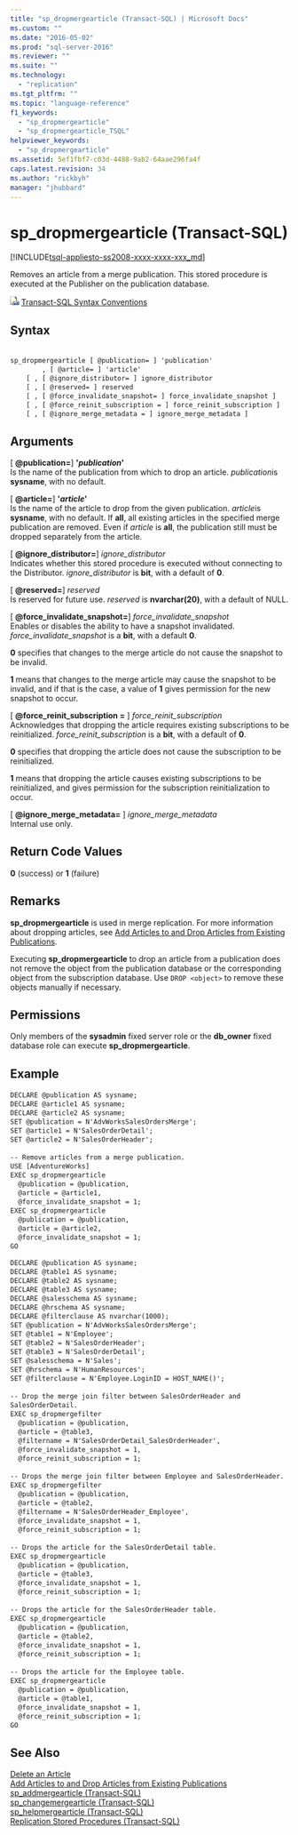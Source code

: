 ```yaml
---
title: "sp_dropmergearticle (Transact-SQL) | Microsoft Docs"
ms.custom: ""
ms.date: "2016-05-02"
ms.prod: "sql-server-2016"
ms.reviewer: ""
ms.suite: ""
ms.technology: 
  - "replication"
ms.tgt_pltfrm: ""
ms.topic: "language-reference"
f1_keywords: 
  - "sp_dropmergearticle"
  - "sp_dropmergearticle_TSQL"
helpviewer_keywords: 
  - "sp_dropmergearticle"
ms.assetid: 5ef1fbf7-c03d-4488-9ab2-64aae296fa4f
caps.latest.revision: 34
ms.author: "rickbyh"
manager: "jhubbard"
---
```

# sp_dropmergearticle (Transact-SQL)
[!INCLUDE[tsql-appliesto-ss2008-xxxx-xxxx-xxx_md](../../database-engine/configure/windows/includes/tsql-appliesto-ss2008-xxxx-xxxx-xxx-md.md)]

  Removes an article from a merge publication. This stored procedure is executed at the Publisher on the publication database.  
  
 ![Topic link icon](../../database-engine/configure/windows/media/topic-link.gif "Topic link icon") [Transact-SQL Syntax Conventions](../Topic/Transact-SQL%20Syntax%20Conventions%20\(Transact-SQL\).md)  
  
## Syntax  
  
```  
  
sp_dropmergearticle [ @publication= ] 'publication'  
        , [ @article= ] 'article'   
    [ , [ @ignore_distributor= ] ignore_distributor   
    [ , [ @reserved= ] reserved   
    [ , [ @force_invalidate_snapshot= ] force_invalidate_snapshot ]  
    [ , [ @force_reinit_subscription = ] force_reinit_subscription ]  
    [ , [ @ignore_merge_metadata = ] ignore_merge_metadata ]  
```  
  
## Arguments  
 [ **@publication=**] **'***publication***'**  
 Is the name of the publication from which to drop an article. *publication*is **sysname**, with no default.  
  
 [ **@article=**] **'***article***'**  
 Is the name of the article to drop from the given publication. *article*is **sysname**, with no default. If **all**, all existing articles in the specified merge publication are removed. Even if *article* is **all**, the publication still must be dropped separately from the article.  
  
 [ **@ignore_distributor=**] *ignore_distributor*  
 Indicates whether this stored procedure is executed without connecting to the Distributor. *ignore_distributor* is **bit**, with a default of **0**.  
  
 [ **@reserved=**] *reserved*  
 Is reserved for future use. *reserved* is **nvarchar(20)**, with a default of NULL.  
  
 [ **@force_invalidate_snapshot=**] *force_invalidate_snapshot*  
 Enables or disables the ability to have a snapshot invalidated. *force_invalidate_snapshot* is a **bit**, with a default **0**.  
  
 **0** specifies that changes to the merge article do not cause the snapshot to be invalid.  
  
 **1** means that changes to the merge article may cause the snapshot to be invalid, and if that is the case, a value of **1** gives permission for the new snapshot to occur.  
  
 [ **@force_reinit_subscription =** ] *force_reinit_subscription*  
 Acknowledges that dropping the article requires existing subscriptions to be reinitialized. *force_reinit_subscription* is a **bit**, with a default of **0**.  
  
 **0** specifies that dropping the article does not cause the subscription to be reinitialized.  
  
 **1** means that dropping the article causes existing subscriptions to be reinitialized, and gives permission for the subscription reinitialization to occur.  
  
 [ **@ignore_merge_metadata=** ] *ignore_merge_metadata*  
 Internal use only.  
  
## Return Code Values  
 **0** (success) or **1** (failure)  
  
## Remarks  
 **sp_dropmergearticle** is used in merge replication. For more information about dropping articles, see [Add Articles to and Drop Articles from Existing Publications](../../relational-databases/replication/publish/add-articles-to-and-drop-articles-from-existing-publications.md).  
  
 Executing **sp_dropmergearticle** to drop an article from a publication does not remove the object from the publication database or the corresponding object from the subscription database. Use `DROP <object>` to remove these objects manually if necessary.  
  
## Permissions  
 Only members of the **sysadmin** fixed server role or the **db_owner** fixed database role can execute **sp_dropmergearticle**.  
  
## Example  
  
```tsql  
DECLARE @publication AS sysname;  
DECLARE @article1 AS sysname;  
DECLARE @article2 AS sysname;  
SET @publication = N'AdvWorksSalesOrdersMerge';  
SET @article1 = N'SalesOrderDetail';   
SET @article2 = N'SalesOrderHeader';   
  
-- Remove articles from a merge publication.  
USE [AdventureWorks]  
EXEC sp_dropmergearticle   
  @publication = @publication,   
  @article = @article1,  
  @force_invalidate_snapshot = 1;  
EXEC sp_dropmergearticle   
  @publication = @publication,   
  @article = @article2,  
  @force_invalidate_snapshot = 1;  
GO  
```  
  
```tsql  
DECLARE @publication AS sysname;  
DECLARE @table1 AS sysname;  
DECLARE @table2 AS sysname;  
DECLARE @table3 AS sysname;  
DECLARE @salesschema AS sysname;  
DECLARE @hrschema AS sysname;  
DECLARE @filterclause AS nvarchar(1000);  
SET @publication = N'AdvWorksSalesOrdersMerge';   
SET @table1 = N'Employee';   
SET @table2 = N'SalesOrderHeader';   
SET @table3 = N'SalesOrderDetail';   
SET @salesschema = N'Sales';  
SET @hrschema = N'HumanResources';  
SET @filterclause = N'Employee.LoginID = HOST_NAME()';  
  
-- Drop the merge join filter between SalesOrderHeader and SalesOrderDetail.  
EXEC sp_dropmergefilter   
  @publication = @publication,   
  @article = @table3,   
  @filtername = N'SalesOrderDetail_SalesOrderHeader',   
  @force_invalidate_snapshot = 1,   
  @force_reinit_subscription = 1;  
  
-- Drops the merge join filter between Employee and SalesOrderHeader.  
EXEC sp_dropmergefilter   
  @publication = @publication,   
  @article = @table2,   
  @filtername = N'SalesOrderHeader_Employee',   
  @force_invalidate_snapshot = 1,   
  @force_reinit_subscription = 1;  
  
-- Drops the article for the SalesOrderDetail table.  
EXEC sp_dropmergearticle   
  @publication = @publication,   
  @article = @table3,  
  @force_invalidate_snapshot = 1,   
  @force_reinit_subscription = 1;  
  
-- Drops the article for the SalesOrderHeader table.  
EXEC sp_dropmergearticle   
  @publication = @publication,   
  @article = @table2,   
  @force_invalidate_snapshot = 1,   
  @force_reinit_subscription = 1;  
  
-- Drops the article for the Employee table.  
EXEC sp_dropmergearticle   
  @publication = @publication,   
  @article = @table1,  
  @force_invalidate_snapshot = 1,   
  @force_reinit_subscription = 1;  
GO  
```  
  
## See Also  
 [Delete an Article](../../relational-databases/replication/publish/delete-an-article.md)   
 [Add Articles to and Drop Articles from Existing Publications](../../relational-databases/replication/publish/add-articles-to-and-drop-articles-from-existing-publications.md)   
 [sp_addmergearticle &#40;Transact-SQL&#41;](../../relational-databases/system-stored-procedures/sp-addmergearticle-transact-sql.md)   
 [sp_changemergearticle &#40;Transact-SQL&#41;](../../relational-databases/system-stored-procedures/sp-changemergearticle-transact-sql.md)   
 [sp_helpmergearticle &#40;Transact-SQL&#41;](../../relational-databases/system-stored-procedures/sp-helpmergearticle-transact-sql.md)   
 [Replication Stored Procedures &#40;Transact-SQL&#41;](../../relational-databases/system-stored-procedures/replication-stored-procedures-transact-sql.md)  
  
  
